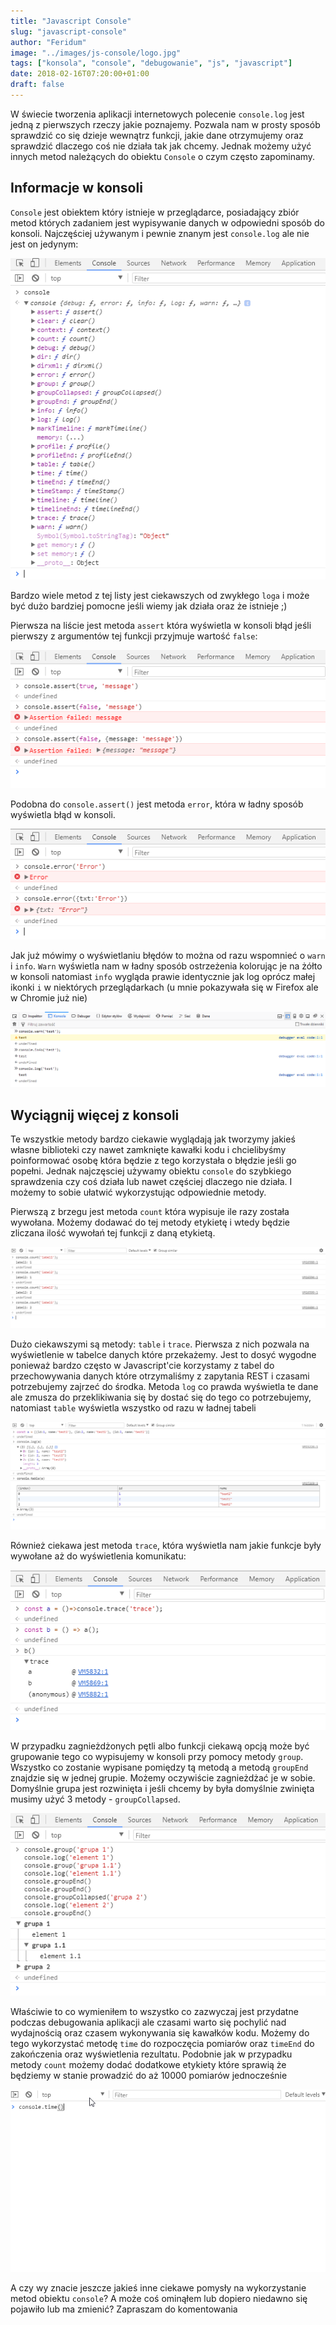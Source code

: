 ```yaml
---
title: "Javascript Console"
slug: "javascript-console"
author: "Feridum"
image: "../images/js-console/logo.jpg"
tags: ["konsola", "console", "debugowanie", "js", "javascript"]
date: 2018-02-16T07:20:00+01:00
draft: false
---
```


W świecie tworzenia aplikacji internetowych polecenie `console.log` jest jedną z pierwszych rzeczy jakie poznajemy. Pozwala nam w prosty sposób sprawdzić co się dzieje wewnątrz funkcji, jakie dane otrzymujemy oraz sprawdzić dlaczego coś nie działa tak jak chcemy. Jednak możemy użyć innych metod należących do obiektu `Console` o czym często zapominamy.

<!--more-->

## Informacje w konsoli

`Console` jest obiektem który istnieje w przeglądarce, posiadający zbiór metod których zadaniem jest wypisywanie danych w odpowiedni sposób do konsoli. Najczęściej używanym i pewnie znanym jest `console.log` ale nie jest on jedynym: 

![console object](../images/js-console/console.png)

Bardzo wiele metod z tej listy jest ciekawszych od zwykłego `loga` i może być dużo bardziej pomocne jeśli wiemy jak działa oraz że istnieje ;) 

Pierwsza na liście jest metoda `assert` która wyświetla w konsoli błąd jeśli pierwszy z argumentów tej funkcji przyjmuje wartość `false`:

![assert](../images/js-console/assert.png)

Podobna do  `console.assert()` jest metoda `error`, która w ładny sposób wyświetla błąd w konsoli. 

![error](../images/js-console/error.png)

Jak już mówimy o wyświetlaniu błędów to można od razu wspomnieć o `warn` i `info`.  `Warn` wyświetla nam w ładny sposób ostrzeżenia kolorując je na żółto w konsoli natomiast `info` wygląda prawie identycznie jak log oprócz małej ikonki `i` w niektórych przeglądarkach (u mnie pokazywała się w Firefox ale w Chromie już nie)

![count](../images/js-console/warn_info.png)

## Wyciągnij więcej z konsoli

Te wszystkie metody bardzo ciekawie wyglądają jak tworzymy jakieś własne biblioteki czy nawet zamknięte kawałki kodu i chcielibyśmy poinformować osobę która będzie z tego korzystała o błędzie jeśli go popełni. Jednak najczęsciej używamy obiektu `console` do szybkiego sprawdzenia czy  coś działa lub nawet częściej dlaczego nie działa. I możemy to sobie ułatwić wykorzystując odpowiednie metody.

Pierwszą z brzegu jest metoda `count` która wypisuje ile razy została wywołana. Możemy dodawać do tej metody etykietę i wtedy będzie zliczana ilość wywołań tej funkcji z daną etykietą. 

![count](../images/js-console/count.png)

Dużo ciekawszymi są metody: `table` i `trace`. Pierwsza z nich pozwala na wyświetlenie w tabelce danych które przekażemy. Jest to dosyć wygodne ponieważ bardzo często w Javascript'cie korzystamy z tabel do przechowywania danych które otrzymaliśmy z zapytania REST i czasami potrzebujemy zajrzeć do środka. Metoda `log` co prawda wyświetla te dane ale zmusza do przeklikiwania się by dostać się do tego co potrzebujemy, natomiast `table` wyświetla wszystko od razu w ładnej tabeli

![table](../images/js-console/table.png)

Również ciekawa jest metoda `trace`, która wyświetla nam jakie funkcje były wywołane aż do wyświetlenia komunikatu:

![trace](../images/js-console/trace.png)

W przypadku zagnieżdżonych pętli albo funkcji ciekawą opcją może być grupowanie tego co wypisujemy w konsoli przy pomocy metody `group`. Wszystko co zostanie wypisane pomiędzy tą metodą a metodą `groupEnd` znajdzie się w jednej grupie. Możemy oczywiście zagnieżdżać je w sobie. Domyślnie grupa jest rozwinięta i jeśli chcemy by była domyślnie zwinięta musimy użyć 3 metody - `groupCollapsed`.

![group](../images/js-console/group.png)


Właściwie to co wymieniłem to wszystko co zazwyczaj jest przydatne podczas debugowania aplikacji ale czasami warto się pochylić nad wydajnością oraz czasem wykonywania się kawałków kodu. Możemy do tego wykorzystać metodę `time` do rozpoczęcia pomiarów oraz `timeEnd` do zakończenia oraz wyświetlenia rezultatu. Podobnie jak w przypadku metody `count` możemy dodać dodatkowe etykiety które sprawią że będziemy  w stanie prowadzić do aż 10000 pomiarów jednocześnie

![group](../images/js-console/time.gif)

A czy wy znacie jeszcze jakieś inne ciekawe pomysły na wykorzystanie metod obiektu `console`? A może coś ominąłem lub dopiero niedawno się pojawiło lub ma zmienić? Zapraszam do komentowania 

